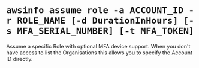 # `awsinfo assume role -a ACCOUNT_ID -r ROLE_NAME [-d DurationInHours] [-s MFA_SERIAL_NUMBER] [-t MFA_TOKEN]`

Assume a specific Role with optional MFA device support.
When you don't have access to list the Organisations this allows
you to specify the Account ID directly.
